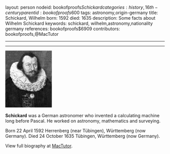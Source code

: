 layout: person
nodeid: bookofproofs$Schickard
categories: history,16th-century
parentid: bookofproofs$600
tags: astronomy,origin-germany
title: Schickard, Wilhelm
born: 1592
died: 1635
description: Some facts about Wilhelm Schickard
keywords: schickard, wilhelm,astronomy,nationality germany
references: bookofproofs$6909
contributors: bookofproofs,@MacTutor

---


---

![Schickard.jpg](https://github.com/bookofproofs/bookofproofs.github.io/blob/main/_sources/_assets/images/portraits/Schickard.jpg?raw=true)

**Schickard** was a German astronomer who invented a calculating machine long before Pascal. He worked on astronomy, mathematics and surveying.

Born 22 April 1592 Herrenberg (near Tübingen), Württemberg (now Germany). Died 24 October 1635 Tübingen, Württemberg (now Germany).


View full biography at [MacTutor](https://mathshistory.st-andrews.ac.uk/Biographies/Schickard/).